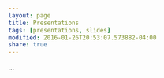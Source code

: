 ```yaml
---
layout: page
title: Presentations
tags: [presentations, slides]
modified: 2016-01-26T20:53:07.573882-04:00
share: true
---
```


...